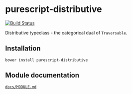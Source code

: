 # purescript-distributive

[![Build Status](https://travis-ci.org/purescript/purescript-distributive.svg?branch=master)](https://travis-ci.org/purescript/purescript-distributive)

Distributive typeclass - the categorical dual of `Traversable`.

## Installation

```
bower install purescript-distributive
```

## Module documentation

[`docs/MODULE.md`](docs/MODULE.md)
